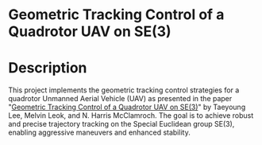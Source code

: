 # Geometric Tracking Control of a Quadrotor UAV on SE(3)

# Description
This project implements the geometric tracking control strategies for a quadrotor Unmanned Aerial Vehicle (UAV) as presented in the paper "[Geometric Tracking Control of a Quadrotor UAV on SE(3)](https://math.ucsd.edu/~mleok/pdf/LeLeMc2010_quadrotor.pdf)" by Taeyoung Lee, Melvin Leok, and N. Harris McClamroch. The goal is to achieve robust and precise trajectory tracking on the Special Euclidean group SE(3), enabling aggressive maneuvers and enhanced stability.